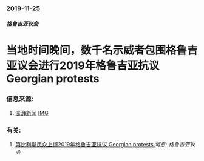 ### [2019-11-25](/news/2019/11/25/index.md)

##### 格鲁吉亚议会
#  当地时间晚间，数千名示威者包围格鲁吉亚议会进行2019年格鲁吉亚抗议 Georgian protests 




### 信息来源:

1. [澎湃新闻](https://news.sina.com.cn/o/2019-11-26/doc-iihnzahi3496332.shtml) [IMG](http://n.sinaimg.cn/default/transform/116/w550h366/20180517/XSWS-harvfhu4569059.png)

### 有关:

1. [ 第比利斯民众上街2019年格鲁吉亚抗议 Georgian protests ](/zh/news/2019/11/17/第比利斯民众上街2019年格鲁吉亚抗议-Georgian-protests.md) _消息: 格鲁吉亚议会_
